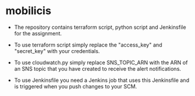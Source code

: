 # mobilicis

- The repository contains terraform script, python script and Jenkinsfile for the assignment.

- To use terraform script simply replace the "access_key" and "secret_key" with your credentials. 

- To use cloudwatch.py simply replace SNS_TOPIC_ARN with the ARN of an SNS topic that you have created to receive the alert notifications.

- To use Jenkinsfile you need a Jenkins job that uses this Jenkinsfile and is triggered when you push changes to your SCM.
